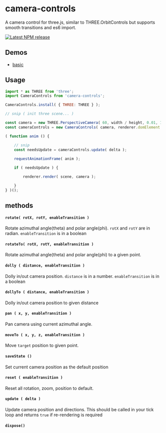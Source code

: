 # camera-controls

A camera control for three.js, similar to THREE.OrbitControls but supports smooth transitions and es6 import.

[![Latest NPM release](https://img.shields.io/npm/v/camera-controls.svg)](https://www.npmjs.com/package/camera-controls)

## Demos

- [basic](https://yomotsu.github.io/camera-controls/examples/basic.html)

## Usage

```javascript
import * as THREE from 'three';
import CameraControls from 'camera-controls';

CameraControls.install( { THREE: THREE } );

// snip ( init three scene... )

const camera = new THREE.PerspectiveCamera( 60, width / height, 0.01, 100 );
const cameraControls = new CameraControls( camera, renderer.domElement );

( function anim () {

	// snip
	const needsUpdate = cameraControls.update( delta );
	
	requestAnimationFrame( anim );

	if ( needsUpdate ) {

		renderer.render( scene, camera );

	}
} )();
```

## methods

#### `rotate( rotX, rotY, enableTransition )`

Rotate azimuthal angle(theta) and polar angle(phi). `rotX` and `rotY` are in radian. `enableTransition` is in a boolean

#### `rotateTo( rotX, rotY, enableTransition )`

Rotate azimuthal angle(theta) and polar angle(phi) to a given point.

#### `dolly ( distance, enableTransition )`

Dolly in/out camera position. `distance` is in a number. `enableTransition` is in a boolean

#### `dollyTo ( distance, enableTransition )`

Dolly in/out camera position to given distance

#### `pan ( x, y, enableTransition )`

Pan camera using current azimuthal angle.

#### `moveTo ( x, y, z, enableTransition )`

Move `target` position to given point.

#### `saveState ()`

Set current camera position as the default position

#### `reset ( enableTransition )`

Reset all rotation, zoom, position to default.

#### `update ( delta )`

Update camera position and directions. This should be called in your tick loop and returns `true` if re-rendering is required

#### `dispose()`
